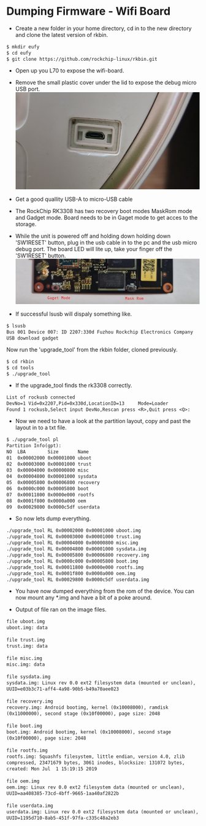 # Dumping Firmware - Wifi Board
- Create a new folder in your home directory, cd in to the new directory and clone the latest version of rkbin. 
```
$ mkdir eufy
$ cd eufy
$ git clone https://github.com/rockchip-linux/rkbin.git
```
- Open up you L70 to expose the wifi-board.  
- Remove the small plastic cover under the lid to expose the debug micro USB port.
![GitHub Image](https://github.com/spoonieau/Tetrodotoxin/blob/main/Images/usbdebug.jpg)  
- Get a good quallity USB-A to micro-USB cable
- The RockChip RK3308 has two recovery boot modes MaskRom mode and Gadget mode. Board needs to be in Gaget mode to get acces to the storage.
- While the unit is powered off and holding down holding down 'SW1RESET' button, plug in the usb cable in to the pc and the usb micro debug port. The board LED will lite up, take your finger off the 'SW1RESET' button.  
![GitHub Image](https://github.com/spoonieau/Tetrodotoxin/blob/main/Images/WifiBoardBoot.jpg)

- If successful lsusb will dispaly something like.  
```
$ lsusb
Bus 001 Device 007: ID 2207:330d Fuzhou Rockchip Electronics Company USB download gadget
```
Now run the 'upgrade_tool' from the rkbin folder, cloned previously.
```
$ cd rkbin
$ cd tools
$ ./upgrade_tool
```
- If the upgrade_tool finds the rk3308 correctly.
```
List of rockusb connected
DevNo=1 Vid=0x2207,Pid=0x330d,LocationID=13     Mode=Loader
Found 1 rockusb,Select input DevNo,Rescan press <R>,Quit press <Q>:
```
- Now we need to have a look at the partition layout, copy and past the layout in to a txt file.
```
$ ./upgrade_tool pl
Partition Info(gpt):
NO  LBA        Size       Name
01  0x00002000 0x00001000 uboot
02  0x00003000 0x00001000 trust
03  0x00004000 0x00000800 misc
04  0x00004800 0x00001000 sysdata
05  0x00005800 0x00006800 recovery
06  0x0000c000 0x00005800 boot
07  0x00011800 0x0000e000 rootfs
08  0x0001f800 0x0000a000 oem
09  0x00029800 0x0000c5df userdata
```
- So now lets dump everything.
```
./upgrade_tool RL 0x00002000 0x00001000 uboot.img
./upgrade_tool RL 0x00003000 0x00001000 trust.img
./upgrade_tool RL 0x00004000 0x00000800 misc.img
./upgrade_tool RL 0x00004800 0x00001000 sysdata.img
./upgrade_tool RL 0x00005800 0x00006800 recovery.img
./upgrade_tool RL 0x0000c000 0x00005800 boot.img
./upgrade_tool RL 0x00011800 0x0000e000 rootfs.img
./upgrade_tool RL 0x0001f800 0x0000a000 oem.img
./upgrade_tool RL 0x00029800 0x0000c5df userdata.img
```
- You have now dumped everything from the rom of the device. You can now mount any *.img and have a bit of a poke around.  

- Output of file ran on the image files.  
```
file uboot.img
uboot.img: data

file trust.img
trust.img: data

file misc.img
misc.img: data

file sysdata.img
sysdata.img: Linux rev 0.0 ext2 filesystem data (mounted or unclean), UUID=e03b3c71-aff4-4a98-90b5-b49a70aee023

file recovery.img
recovery.img: Android bootimg, kernel (0x10008000), ramdisk (0x11000000), second stage (0x10f00000), page size: 2048

file boot.img
boot.img: Android bootimg, kernel (0x10008000), second stage (0x10f00000), page size: 2048

file rootfs.img
rootfs.img: Squashfs filesystem, little endian, version 4.0, zlib compressed, 23471679 bytes, 3061 inodes, blocksize: 131072 bytes, created: Mon Jul  1 15:19:15 2019

file oem.img
oem.img: Linux rev 0.0 ext2 filesystem data (mounted or unclean), UUID=aa408385-73cd-4bff-9665-1aa40af2822b

file userdata.img
userdata.img: Linux rev 0.0 ext2 filesystem data (mounted or unclean), UUID=1195d710-8ab5-451f-97fa-c335c48a2eb3
```


